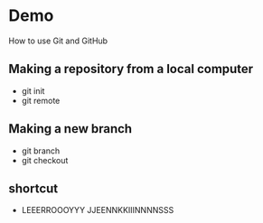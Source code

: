 # Demo
How to use Git and GitHub 

## Making a repository from a local computer
* git init 
* git remote

## Making a new branch
* git branch
* git checkout

## shortcut
* LEEERROOOYYY JJEENNKKIIINNNNSSS 